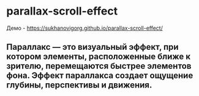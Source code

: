 # parallax-scroll-effect

Демо - https://sukhanovigorg.github.io/parallax-scroll-effect/

Параллакс — это визуальный эффект, при котором элементы, расположенные ближе к зрителю, перемещаются быстрее элементов фона. Эффект параллакса создает ощущение глубины, перспективы и движения.
--------

